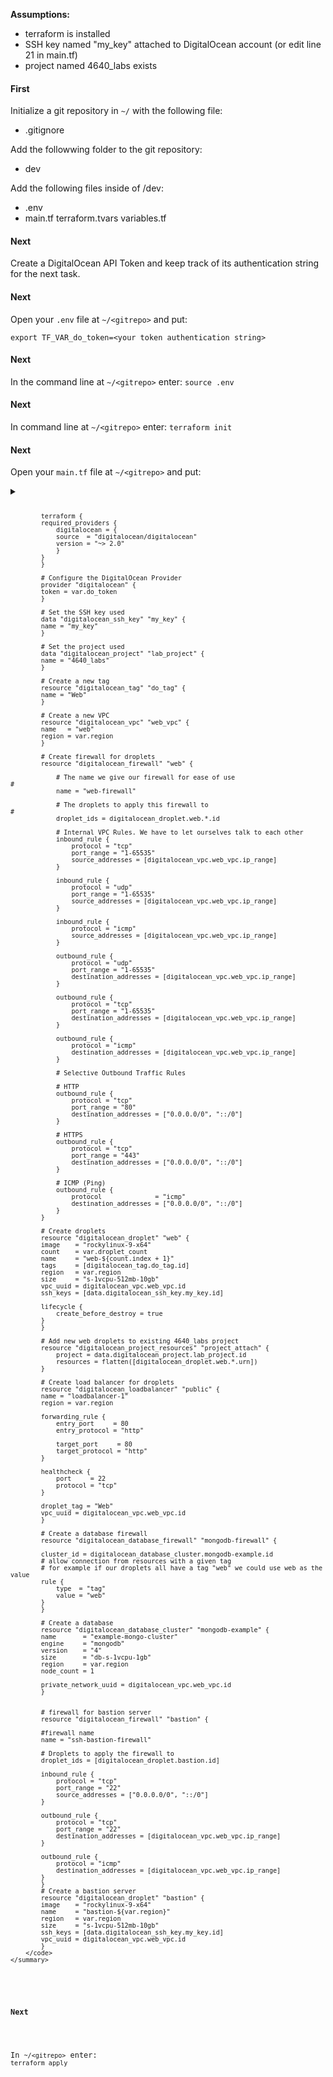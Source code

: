 <b>Assumptions:</b>
- terraform is installed 
- SSH key named "my_key" attached to DigitalOcean account (or edit line 21 in main.tf)
- project named 4640_labs exists

<h4>First</h4>

Initialize a git repository in ```~/``` with the following file:
- .gitignore

Add the followwing folder to the git repository:
- dev

Add the following files inside of /dev:
- .env
- main.tf
terraform.tvars
variables.tf

<h4>Next</h4>

Create a DigitalOcean API Token and keep track of its authentication string for the next task.

<h4>Next</h4>

Open your ```.env``` file at ```~/<gitrepo>``` and put:
```
export TF_VAR_do_token=<your token authentication string>
```

<h4>Next</h4>

In the command line at ```~/<gitrepo>``` enter: ```source .env```

<h4>Next</h4>

In command line at ```~/<gitrepo>``` enter: ```terraform init```

<h4>Next</h4>

Open your ```main.tf``` file at ```~/<gitrepo>``` and put:

<details>
    <summary>
        <code>
        
            terraform {
            required_providers {
                digitalocean = {
                source  = "digitalocean/digitalocean"
                version = "~> 2.0"
                }
            }
            }

            # Configure the DigitalOcean Provider
            provider "digitalocean" {
            token = var.do_token
            }

            # Set the SSH key used
            data "digitalocean_ssh_key" "my_key" {
            name = "my_key"
            }

            # Set the project used
            data "digitalocean_project" "lab_project" {
            name = "4640_labs"
            }

            # Create a new tag
            resource "digitalocean_tag" "do_tag" {
            name = "Web"
            }

            # Create a new VPC
            resource "digitalocean_vpc" "web_vpc" {
            name   = "web"
            region = var.region
            }

            # Create firewall for droplets 
            resource "digitalocean_firewall" "web" {

                # The name we give our firewall for ease of use                            #    
                name = "web-firewall"

                # The droplets to apply this firewall to                                   #
                droplet_ids = digitalocean_droplet.web.*.id

                # Internal VPC Rules. We have to let ourselves talk to each other
                inbound_rule {
                    protocol = "tcp"
                    port_range = "1-65535"
                    source_addresses = [digitalocean_vpc.web_vpc.ip_range]
                }

                inbound_rule {
                    protocol = "udp"
                    port_range = "1-65535"
                    source_addresses = [digitalocean_vpc.web_vpc.ip_range]
                }

                inbound_rule {
                    protocol = "icmp"
                    source_addresses = [digitalocean_vpc.web_vpc.ip_range]
                }

                outbound_rule {
                    protocol = "udp"
                    port_range = "1-65535"
                    destination_addresses = [digitalocean_vpc.web_vpc.ip_range]
                }

                outbound_rule {
                    protocol = "tcp"
                    port_range = "1-65535"
                    destination_addresses = [digitalocean_vpc.web_vpc.ip_range]
                }

                outbound_rule {
                    protocol = "icmp"
                    destination_addresses = [digitalocean_vpc.web_vpc.ip_range]
                }

                # Selective Outbound Traffic Rules

                # HTTP
                outbound_rule {
                    protocol = "tcp"
                    port_range = "80"
                    destination_addresses = ["0.0.0.0/0", "::/0"]
                }

                # HTTPS
                outbound_rule {
                    protocol = "tcp"
                    port_range = "443"
                    destination_addresses = ["0.0.0.0/0", "::/0"]
                }

                # ICMP (Ping)
                outbound_rule {
                    protocol              = "icmp"
                    destination_addresses = ["0.0.0.0/0", "::/0"]
                }
            }

            # Create droplets
            resource "digitalocean_droplet" "web" {
            image    = "rockylinux-9-x64"
            count    = var.droplet_count
            name     = "web-${count.index + 1}"
            tags     = [digitalocean_tag.do_tag.id]
            region   = var.region
            size     = "s-1vcpu-512mb-10gb"
            vpc_uuid = digitalocean_vpc.web_vpc.id
            ssh_keys = [data.digitalocean_ssh_key.my_key.id]

            lifecycle {
                create_before_destroy = true
            }
            }

            # Add new web droplets to existing 4640_labs project
            resource "digitalocean_project_resources" "project_attach" {
                project = data.digitalocean_project.lab_project.id
                resources = flatten([digitalocean_droplet.web.*.urn]) 
            }

            # Create load balancer for droplets
            resource "digitalocean_loadbalancer" "public" {
            name = "loadbalancer-1"
            region = var.region

            forwarding_rule {
                entry_port     = 80
                entry_protocol = "http"

                target_port     = 80
                target_protocol = "http"
            }

            healthcheck {
                port     = 22
                protocol = "tcp"
            }

            droplet_tag = "Web"
            vpc_uuid = digitalocean_vpc.web_vpc.id
            }

            # Create a database firewall
            resource "digitalocean_database_firewall" "mongodb-firewall" {

            cluster_id = digitalocean_database_cluster.mongodb-example.id
            # allow connection from resources with a given tag
            # for example if our droplets all have a tag "web" we could use web as the value
            rule {
                type  = "tag"
                value = "web"
            }
            }

            # Create a database
            resource "digitalocean_database_cluster" "mongodb-example" {
            name       = "example-mongo-cluster"
            engine     = "mongodb"
            version    = "4"
            size       = "db-s-1vcpu-1gb"
            region     = var.region
            node_count = 1

            private_network_uuid = digitalocean_vpc.web_vpc.id
            }


            # firewall for bastion server
            resource "digitalocean_firewall" "bastion" {
            
            #firewall name
            name = "ssh-bastion-firewall"

            # Droplets to apply the firewall to
            droplet_ids = [digitalocean_droplet.bastion.id]

            inbound_rule {
                protocol = "tcp"
                port_range = "22"
                source_addresses = ["0.0.0.0/0", "::/0"]
            }

            outbound_rule {
                protocol = "tcp"
                port_range = "22"
                destination_addresses = [digitalocean_vpc.web_vpc.ip_range]
            }

            outbound_rule {
                protocol = "icmp"
                destination_addresses = [digitalocean_vpc.web_vpc.ip_range]
            }
            }
            # Create a bastion server
            resource "digitalocean_droplet" "bastion" {
            image    = "rockylinux-9-x64"
            name     = "bastion-${var.region}"
            region   = var.region
            size     = "s-1vcpu-512mb-10gb"
            ssh_keys = [data.digitalocean_ssh_key.my_key.id]
            vpc_uuid = digitalocean_vpc.web_vpc.id
            }
        </code>
    </summary>
</details>

<h4>Next</h4>

In ```~/<gitrepo>``` enter: ```terraform apply```



